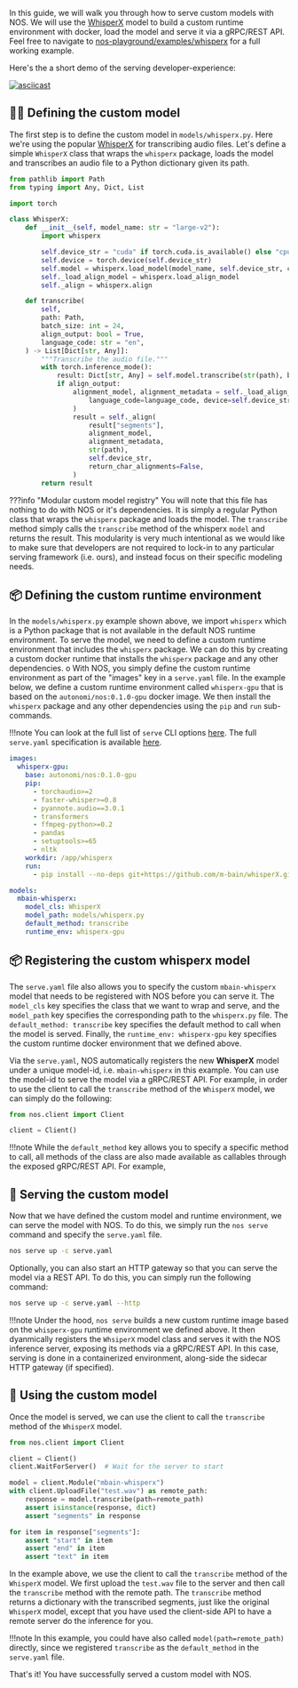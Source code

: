 In this guide, we will walk you through how to serve custom models with NOS. We will use the [WhisperX](https://github.com/m-bain/whisperX) model to build a custom runtime environment with docker, load the model and serve it via a gRPC/REST API. Feel free to navigate to [nos-playground/examples/whisperx](https://github.com/autonomi-ai/nos-playground/tree/main/examples/whisperx) for a full working example.

Here's the a short demo of the serving developer-experience:

[![asciicast](https://asciinema.org/a/618013.svg)](https://asciinema.org/a/618013?autoplay=1)

## 👩‍💻 Defining the custom model

The first step is to define the custom model in `models/whisperx.py`. Here we're using the popular [WhisperX](https://github.com/m-bain/whisperX) for transcribing audio files. Let's define a simple `WhisperX` class that wraps the `whisperx` package, loads the model and transcribes an audio file to a Python dictionary given its path.

```python linenums="1"  title="models/whisperx.py"
from pathlib import Path
from typing import Any, Dict, List

import torch

class WhisperX:
    def __init__(self, model_name: str = "large-v2"):
        import whisperx

        self.device_str = "cuda" if torch.cuda.is_available() else "cpu"
        self.device = torch.device(self.device_str)
        self.model = whisperx.load_model(model_name, self.device_str, compute_type="float16")
        self._load_align_model = whisperx.load_align_model
        self._align = whisperx.align

    def transcribe(
        self,
        path: Path,
        batch_size: int = 24,
        align_output: bool = True,
        language_code: str = "en",
    ) -> List[Dict[str, Any]]:
        """Transcribe the audio file."""
        with torch.inference_mode():
            result: Dict[str, Any] = self.model.transcribe(str(path), batch_size=batch_size)
            if align_output:
                alignment_model, alignment_metadata = self._load_align_model(
                    language_code=language_code, device=self.device_str
                )
                result = self._align(
                    result["segments"],
                    alignment_model,
                    alignment_metadata,
                    str(path),
                    self.device_str,
                    return_char_alignments=False,
                )
        return result
```

???info "Modular custom model registry"
    You will note that this file has nothing to do with NOS or it's dependencies. It is simply a regular Python class that wraps the `whisperx` package and loads the model. The `transcribe` method simply calls the `transcribe` method of the whisperx `model` and returns the result. This modularity is very much intentional as we would like to make sure that developers are not required to lock-in to any particular serving framework (i.e. ours), and instead focus on their specific modeling needs. 

## 📦 Defining the custom runtime environment

In the `models/whisperx.py` example shown above, we import `whisperx` which is a Python package that is not available in the default NOS runtime environment. To serve the model, we need to define a custom runtime environment that includes the `whisperx` package. We can do this by creating a custom docker runtime that installs the `whisperx` package and any other dependencies. 
o
With NOS, you simply define the custom runtime environment as part of the "images" key in a `serve.yaml` file. In the example below, we define a custom runtime environment called `whisperx-gpu` that is based on the `autonomi/nos:0.1.0-gpu` docker image. We then install the `whisperx` package and any other dependencies using the `pip` and `run` sub-commands.

!!!note
    You can look at the full list of `serve` CLI options [here](./cli/serve.md). The full `serve.yaml` specification is available [here](../cli/serve.md#serve-yaml-specification).

```yaml linenums="1" title="serve.yaml"
images:
  whisperx-gpu:
    base: autonomi/nos:0.1.0-gpu
    pip:
      - torchaudio>=2
      - faster-whisper>=0.8
      - pyannote.audio==3.0.1
      - transformers
      - ffmpeg-python>=0.2
      - pandas
      - setuptools>=65
      - nltk
    workdir: /app/whisperx
    run:
      - pip install --no-deps git+https://github.com/m-bain/whisperX.git

models:
  mbain-whisperx:
    model_cls: WhisperX
    model_path: models/whisperx.py
    default_method: transcribe
    runtime_env: whisperx-gpu
```

## 📦 Registering the custom whisperx model

The `serve.yaml` file also allows you to specify  the custom `mbain-whisperx` model that needs to be registered with NOS before you can serve it. The `model_cls` key specifies the class that we want to wrap and serve, and the `model_path` key specifies the corresponding path to the `whisperx.py` file. The `default_method: transcribe` key specifies the default method to call when the model is served. Finally, the `runtime_env: whisperx-gpu` key specifies the custom runtime docker environment that we defined above.

Via the `serve.yaml`, NOS automatically registers the new **WhisperX** model under a unique model-id, i.e. `mbain-whisperx` in this example. You can use the model-id to serve the model via a gRPC/REST API. For example, in order to use the client to call the `transcribe` method of the `WhisperX` model, we can simply do the following:

```python linenums="1" title="client.py"
from nos.client import Client

client = Client()
```

!!!note
    While the `default_method` key allows you to specify a specific method to call, all methods of the class are also made available as callables through the exposed gRPC/REST API. For example, 


## 🚀 Serving the custom model

Now that we have defined the custom model and runtime environment, we can serve the model with NOS. To do this, we simply run the `nos serve` command and specify the `serve.yaml` file. 

```bash
nos serve up -c serve.yaml
```

Optionally, you can also start an HTTP gateway so that you can serve the model via a REST API. To do this, you can simply run the following command:

```bash
nos serve up -c serve.yaml --http
```

!!!note 
    Under the hood, `nos serve` builds a new custom runtime image based on the `whisperx-gpu` runtime environment we defined above. It then dyanmically registers the `WhsiperX` model class and serves it with the NOS inference server, exposing its methods via a gRPC/REST API. In this case, serving is done in a containerized environment, along-side the sidecar HTTP gateway (if specified).

## 📡 Using the custom model

Once the model is served, we can use the client to call the `transcribe` method of the `WhisperX` model. 

```python linenums="1" title="client.py"
from nos.client import Client

client = Client()
client.WaitForServer()  # Wait for the server to start

model = client.Module("mbain-whisperx")
with client.UploadFile("test.wav") as remote_path:
    response = model.transcribe(path=remote_path)
    assert isinstance(response, dict)
    assert "segments" in response

for item in response["segments"]:
    assert "start" in item
    assert "end" in item
    assert "text" in item
```

In the example above, we use the client to call the `transcribe` method of the `WhisperX` model. We first upload the `test.wav` file to the server and then call the `transcribe` method with the remote path. The `transcribe` method returns a dictionary with the transcribed segments, just like the original `WhisperX` model, except that you have used the client-side API to have a remote server do the inference for you. 

!!!note 
    In this example, you could have also called `model(path=remote_path)` directly, since we registered `transcribe` as the `default_method` in the `serve.yaml` file.

That's it! You have successfully served a custom model with NOS.
